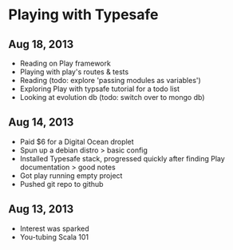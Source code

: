 Playing with Typesafe
======================

Aug 18, 2013
--------------------
* Reading on Play framework
* Playing with play's routes & tests
* Reading (todo: explore 'passing modules as variables')
* Exploring Play with typsafe tutorial for a todo list
* Looking at evolution db (todo: switch over to mongo db)


Aug 14, 2013
--------------------
* Paid $6 for a Digital Ocean droplet
* Spun up a debian distro > basic config
* Installed Typesafe stack, progressed quickly after finding Play documentation > good notes
* Got play running empty project
* Pushed git repo to github


Aug 13, 2013
--------------------
* Interest was sparked
* You-tubing Scala 101
